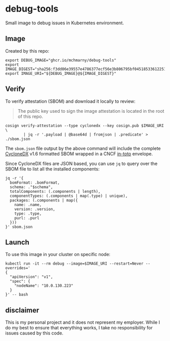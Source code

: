 # debug-tools

Small image to debug issues in Kubernetes environment.

## Image 

Created by this repo:

```shell
export DEBUG_IMAGE="ghcr.io/mchmarny/debug-tools"
export IMAGE_DIGEST="sha256:f3dd06e39557e4786377ecf56e3b806795bf04518533612251ad2496934f6f76"
export IMAGE_URI="${DEBUG_IMAGE}@${IMAGE_DIGEST}"
```

## Verify 

To verify attestation (SBOM) and download it locally to review: 

> The public key used to sign the image attestation is located in the root of this repo.

```shell
cosign verify-attestation --type cyclonedx --key cosign.pub $IMAGE_URI \
		| jq -r '.payload | @base64d | fromjson | .predicate' > ./sbom.json
```

The `sbom.json` file output by the above command will include the complete [CycloneDX](https://cyclonedx.org/) v1.6 formatted SBOM wrapped in a CNCF [in-toto](in-toto.io) envelope.

Since CycloneDX files are JSON based, you can use `jq` to query over the SBOM file to list all the installed components: 

```shell
jq -r '{
  bomFormat: .bomFormat,
  schema: ."$schema",
  totalComponents: (.components | length),
  componentTypes: (.components | map(.type) | unique),
  packages: (.components | map({
    name: .name,
    version: .version,
    type: .type,
    purl: .purl
  }))
}' sbom.json
```

## Launch 

To use this image in your cluster on specific node:

```shell
kubectl run -it --rm debug --image=$IMAGE_URI --restart=Never --overrides='
{
  "apiVersion": "v1",
  "spec": {
    "nodeName": "10.0.130.223"
  }
}' -- bash
```

## disclaimer

This is my personal project and it does not represent my employer. While I do my best to ensure that everything works, I take no responsibility for issues caused by this code.